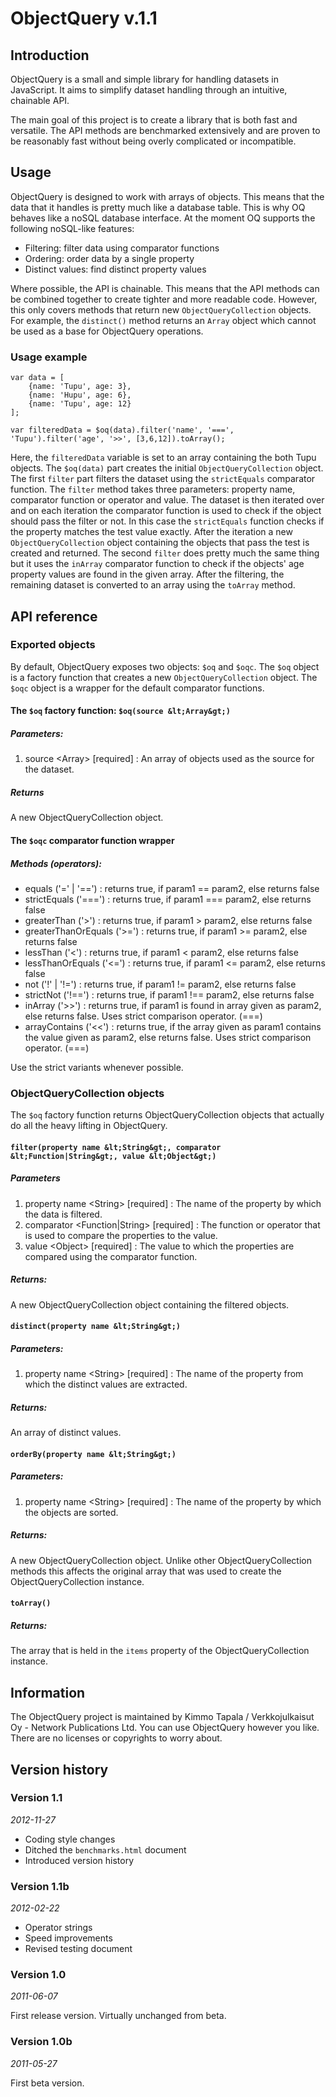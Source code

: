 # ObjectQuery v.1.1

## Introduction

ObjectQuery is a small and simple library for handling datasets in JavaScript. It aims to simplify dataset handling through an intuitive, chainable API.

The main goal of this project is to create a library that is both fast and versatile. The API methods are benchmarked extensively and are proven to be reasonably fast without being overly complicated or incompatible.


## Usage

ObjectQuery is designed to work with arrays of objects. This means that the data that it handles is pretty much like a database table. This is why OQ behaves like a noSQL database interface. At the moment OQ supports the following noSQL-like features:

- Filtering: filter data using comparator functions
- Ordering: order data by a single property
- Distinct values: find distinct property values

Where possible, the API is chainable. This means that the API methods can be combined together to create tighter and more readable code. However, this only covers methods that return new `ObjectQueryCollection` objects. For example, the `distinct()` method returns an `Array` object which cannot be used as a base for ObjectQuery operations.

### Usage example

	var data = [
		{name: 'Tupu', age: 3},
		{name: 'Hupu', age: 6},
		{name: 'Tupu', age: 12}
	];
	
	var filteredData = $oq(data).filter('name', '===', 'Tupu').filter('age', '>>', [3,6,12]).toArray();

Here, the `filteredData` variable is set to an array containing the both Tupu objects. The `$oq(data)` part creates the initial `ObjectQueryCollection` object. The first `filter` part filters the dataset using the `strictEquals` comparator function. The `filter` method takes three parameters: property name, comparator function or operator and value. The dataset is then iterated over and on each iteration the comparator function is used to check if the object should pass the filter or not. In this case the `strictEquals` function checks if the property matches the test value exactly. After the iteration a new `ObjectQueryCollection` object containing the objects that pass the test is created and returned. The second `filter` does pretty much the same thing but it uses the `inArray` comparator function to check if the objects' age property values are found in the given array. After the filtering, the remaining dataset is converted to an array using the `toArray` method.


## API reference

### Exported objects

By default, ObjectQuery exposes two objects: `$oq` and `$oqc`. The `$oq` object is a factory function that creates a new `ObjectQueryCollection` object. The `$oqc` object is a wrapper for the default comparator functions.


#### The `$oq` factory function: `$oq(source &lt;Array&gt;)`

##### Parameters:

1. source &lt;Array&gt; [required] : An array of objects used as the source for the dataset.

##### Returns

A new ObjectQueryCollection object.


#### The `$oqc` comparator function wrapper

##### Methods (operators):

- equals ('=' | '==') : returns true, if param1 == param2, else returns false
- strictEquals ('===') : returns true, if param1 === param2, else returns false
- greaterThan ('>') : returns true, if param1 > param2, else returns false
- greaterThanOrEquals ('>=') : returns true, if param1 >= param2, else returns false
- lessThan ('<') : returns true, if param1 < param2, else returns false
- lessThanOrEquals ('<=') : returns true, if param1 <= param2, else returns false
- not ('!' | '!=') : returns true, if param1 != param2, else returns false
- strictNot ('!==') : returns true, if param1 !== param2, else returns false
- inArray ('>>') : returns true, if param1 is found in array given as param2, else returns false. Uses strict comparison operator. (===)
- arrayContains ('<<') : returns true, if the array given as param1 contains the value given as param2, else returns false. Uses strict comparison operator. (===)

Use the strict variants whenever possible.



### ObjectQueryCollection objects

The `$oq` factory function returns ObjectQueryCollection objects that actually do all the heavy lifting in ObjectQuery. 

#### `filter(property name &lt;String&gt;, comparator &lt;Function|String&gt;, value &lt;Object&gt;)`

##### Parameters
1. property name &lt;String&gt; [required] : The name of the property by which the data is filtered.
2. comparator &lt;Function|String&gt; [required] : The function or operator that is used to compare the properties to the value.
3. value &lt;Object&gt; [required] : The value to which the properties are compared using the comparator function.

##### Returns:

A new ObjectQueryCollection object containing the filtered objects.



#### `distinct(property name &lt;String&gt;)`

##### Parameters:

1. property name &lt;String&gt; [required] : The name of the property from which the distinct values are extracted.</li>

##### Returns:

An array of distinct values.



#### `orderBy(property name &lt;String&gt;)`

##### Parameters:

1. property name &lt;String&gt; [required] : The name of the property by which the objects are sorted.

##### Returns:

A new ObjectQueryCollection object. Unlike other ObjectQueryCollection methods this affects the original array that was used to create the ObjectQueryCollection instance.



#### `toArray()`

##### Returns:

The array that is held in the <code>items</code> property of the ObjectQueryCollection instance.



## Information

The ObjectQuery project is maintained by Kimmo Tapala / Verkkojulkaisut Oy - Network Publications Ltd. You can use ObjectQuery however you like. There are no licenses or copyrights to worry about.



## Version history

### Version 1.1
_2012-11-27_

- Coding style changes
- Ditched the `benchmarks.html` document
- Introduced version history


### Version 1.1b
_2012-02-22_

- Operator strings
- Speed improvements
- Revised testing document


### Version 1.0
_2011-06-07_

First release version. Virtually unchanged from beta.


### Version 1.0b
_2011-05-27_

First beta version.
